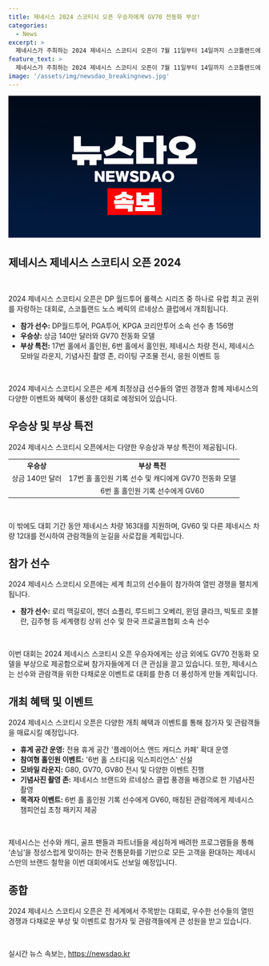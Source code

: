 ```yaml
---
title: 제네시스 2024 스코티시 오픈 우승자에게 GV70 전동화 부상!
categories:
  - News
excerpt: >
  제네시스가 주최하는 2024 제네시스 스코티시 오픈이 7월 11일부터 14일까지 스코틀랜드에서 열릴 예정이다. 이번 대회에는 세계 최정상급 골퍼들이 참가해 뜨거운 경쟁이 예상되고, 우승자에게는 상금 외에 GV70 전동화 모델이 수여된다. 또한 홀인원 이벤트와 제네시스 차량 전시, 참여형 이벤트 등 다채로운 프로그램들이 마련돼 관람객들의 눈길을 사로잡을 것으로 예상된다. 이번 대회에서 제네시스는 한국 전통문화를 기반으로 골퍼들과 관객을 세심하게 배려할 예정이며, 선수와 캐디를 위한 전용 휴게공간과 참여형 홀인원 이벤트도 마련되어 있다.
feature_text: >
  제네시스가 주최하는 2024 제네시스 스코티시 오픈이 7월 11일부터 14일까지 스코틀랜드에서 열릴 예정이다. 이번 대회에는 세계 최정상급 골퍼들이 참가해 뜨거운 경쟁이 예상되고, 우승자에게는 상금 외에 GV70 전동화 모델이 수여된다. 또한 홀인원 이벤트와 제네시스 차량 전시, 참여형 이벤트 등 다채로운 프로그램들이 마련돼 관람객들의 눈길을 사로잡을 것으로 예상된다. 이번 대회에서 제네시스는 한국 전통문화를 기반으로 골퍼들과 관객을 세심하게 배려할 예정이며, 선수와 캐디를 위한 전용 휴게공간과 참여형 홀인원 이벤트도 마련되어 있다.
image: '/assets/img/newsdao_breakingnews.jpg'
---
```


<p><img src="/assets/img/newsdao_breakingnews.jpg" alt="implanttips 속보" /></p>

<h2 data-ke-size="size26">제네시스 제네시스 스코티시 오픈 2024</h2>

<p data-ke-size="size16">&nbsp;</p>

<p data-ke-size="size16">2024 제네시스 스코티시 오픈은 DP 월드투어 롤렉스 시리즈 중 하나로 유럽 최고 권위를 자랑하는 대회로, 스코틀랜드 노스 베릭의 르네상스 클럽에서 개최됩니다.</p>

<ul>
    <li><b>참가 선수:</b> DP월드투어, PGA투어, KPGA 코리안투어 소속 선수 총 156명</li>
    <li><b>우승상:</b> 상금 140만 달러와 GV70 전동화 모델</li>
    <li><b>부상 특전:</b> 17번 홀에서 홀인원, 6번 홀에서 홀인원, 제네시스 차량 전시, 제네시스 모바일 라운지, 기념사진 촬영 존, 라이팅 구조물 전시, 응원 이벤트 등</li>
</ul>

<p data-ke-size="size16">&nbsp;</p>

<p data-ke-size="size16">2024 제네시스 스코티시 오픈은 세계 최정상급 선수들의 열띤 경쟁과 함께 제네시스의 다양한 이벤트와 혜택이 풍성한 대회로 예정되어 있습니다.</p>

<h2 data-ke-size="size26">우승상 및 부상 특전</h2>

<p data-ke-size="size16">2024 제네시스 스코티시 오픈에서는 다양한 우승상과 부상 특전이 제공됩니다.</p>

<table>
    <tbody>
        <tr>
            <td style="text-align: center; height: 17px;"><b>우승상</b></td>
            <td style="text-align: center; height: 17px;"><b>부상 특전</b></td>
        </tr>
        <tr>
            <td style="text-align: center; height: 17px;">상금 140만 달러</td>
            <td style="text-align: center; height: 17px;">17번 홀 홀인원 기록 선수 및 캐디에게 GV70 전동화 모델</td>
        </tr>
        <tr>
            <td style="text-align: center; height: 17px;"></td>
            <td style="text-align: center; height: 17px;">6번 홀 홀인원 기록 선수에게 GV60</td>
        </tr>
    </tbody>
</table>

<p data-ke-size="size16">&nbsp;</p>

<p data-ke-size="size16">이 밖에도 대회 기간 동안 제네시스 차량 163대를 지원하며, GV60 및 다른 제네시스 차량 12대를 전시하여 관람객들의 눈길을 사로잡을 계획입니다.</p>

<h2 data-ke-size="size26">참가 선수</h2>

<p data-ke-size="size16">2024 제네시스 스코티시 오픈에는 세계 최고의 선수들이 참가하여 열띤 경쟁을 펼치게 됩니다.</p>

<ul>
    <li><b>참가 선수:</b> 로리 맥길로이, 잰더 쇼플리, 루드비그 오베리, 윈덤 클라크, 빅토르 호블란, 김주형 등 세계랭킹 상위 선수 및 한국 프로골프협회 소속 선수</li>
</ul>

<p data-ke-size="size16">&nbsp;</p>

<p data-ke-size="size16">이번 대회는 2024 제네시스 스코티시 오픈 우승자에게는 상금 외에도 GV70 전동화 모델을 부상으로 제공함으로써 참가자들에게 더 큰 관심을 끌고 있습니다. 또한, 제네시스는 선수와 관람객을 위한 다채로운 이벤트로 대회를 한층 더 풍성하게 만들 계획입니다.</p>

<h2 data-ke-size="size26">개최 혜택 및 이벤트</h2>

<p data-ke-size="size16">2024 제네시스 스코티시 오픈은 다양한 개최 혜택과 이벤트를 통해 참가자 및 관람객들을 매료시킬 예정입니다.</p>

<ul>
    <li><b>휴게 공간 운영:</b> 전용 휴게 공간 '플레이어스 앤드 캐디스 카페' 확대 운영</li>
    <li><b>참여형 홀인원 이벤트:</b> '6번 홀 스타디움 익스피리언스' 신설</li>
    <li><b>모바일 라운지:</b> G80, GV70, GV80 전시 및 다양한 이벤트 진행</li>
    <li><b>기념사진 촬영 존:</b> 제네시스 브랜드와 르네상스 클럽 풍경을 배경으로 한 기념사진 촬영</li>
    <li><b>목격자 이벤트:</b> 6번 홀 홀인원 기록 선수에게 GV60, 매칭된 관람객에게 제네시스 챔피언십 초청 패키지 제공</li>
</ul>

<p data-ke-size="size16">&nbsp;</p>

<p data-ke-size="size16">제네시스는 선수와 캐디, 골프 팬들과 파트너들을 세심하게 배려한 프로그램들을 통해 ‘손님’을 정성스럽게 맞이하는 한국 전통문화를 기반으로 모든 고객을 환대하는 제네시스만의 브랜드 철학을 이번 대회에서도 선보일 예정입니다.</p>

<h2 data-ke-size="size26">종합</h2>

<p data-ke-size="size16">2024 제네시스 스코티시 오픈은 전 세계에서 주목받는 대회로, 우수한 선수들의 열띤 경쟁과 다채로운 부상 및 이벤트로 참가자 및 관람객들에게 큰 성원을 받고 있습니다.</p>

<p data-ke-size="size16">&nbsp;</p>
실시간 뉴스 속보는, <a href="https://newsdao.kr" rel="dofollow">https://newsdao.kr</a>


